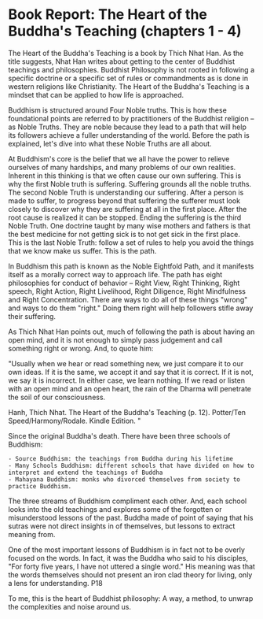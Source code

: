 # Book Report: The Heart of the Buddha's Teaching (chapters 1 - 4)

The Heart of the Buddha's Teaching is a book by Thich Nhat Han.  As the title suggests, Nhat Han writes about getting to the center of Buddhist teachings and philosophies. Buddhist Philosophy is not rooted in following a specific doctrine or a specific set of rules or commandments as is done in western religions like Christianity. The Heart of the Buddha's Teaching is a mindset that can be applied to how life is approached.

Buddhism is structured around Four Noble truths. This is how these foundational points are referred to by practitioners of the Buddhist religion – as Noble Truths. They are noble because they lead to a path that will help its followers achieve a fuller understanding of the world. Before the path is explained, let's dive into what these Noble Truths are all about. 

At Buddhism's core is the belief that we all have the power to relieve ourselves of many hardships, and many problems of our own realities. Inherent in this thinking is that we often cause our own suffering. This is why the first Noble truth is suffering. Suffering grounds all the noble truths. The second Noble Truth is understanding our suffering. After a person is made to suffer, to progress beyond that suffering the sufferer must look closely to discover why they are suffering at all in the first place. After the root cause is realized it can be stopped. Ending the suffering is the third Noble Truth. One doctrine taught by many wise mothers and fathers is that the best medicine for not getting sick is to not get sick in the first place. This is the last Noble Truth: follow a set of rules to help you avoid the things that we know make us suffer. This is the path.

In Buddhism this path is known as the Noble Eightfold Path, and it manifests itself as a morally correct way to approach life. The path has eight philosophies for conduct of behavior – Right View, Right Thinking, Right speech, Right Action, Right Livelihood, Right Diligence, Right Mindfulness and Right Concentration. There are ways to do all of these things "wrong" and ways to do them "right." Doing them right will help followers stifle away their suffering. 

As Thich Nhat Han points out, much of following the path is about having an open mind, and it is not enough to simply pass judgement and call something right or wrong. And, to quote him:

"Usually when we hear or read something new, we just compare it to our own ideas. If it is the same, we accept it and say that it is correct. If it is not, we say it is incorrect. In either case, we learn nothing. If we read or listen with an open mind and an open heart, the rain of the Dharma will penetrate the soil of our consciousness.

Hanh, Thich Nhat. The Heart of the Buddha's Teaching (p. 12). Potter/Ten Speed/Harmony/Rodale. Kindle Edition. "

Since the original Buddha's death. There have been three schools of Buddhism:

	- Source Buddhism: the teachings from Buddha during his lifetime
	- Many Schools Buddhism: different schools that have divided on how to interpret and extend the teachings of Buddha
	- Mahayana Buddhism: monks who divorced themselves from society to practice Buddhism.

The three streams of Buddhism compliment each other. And, each school looks into the old teachings and explores some of the forgotten or misunderstood lessons of the past. Buddha made of point of saying that his sutras were not direct insights in of themselves, but lessons to extract meaning from.

One of the most important lessons of Buddhism is in fact not to be overly focused on the words. In fact, it was the Buddha who said to his disciples, "For forty five years, I have not uttered a single word." His meaning was that the words themselves should not present an iron clad theory for living, only a lens for understanding.  P18 

To me, this is the heart of Buddhist philosophy: A way, a method, to unwrap the complexities and noise around us.


<!--stackedit_data:
eyJoaXN0b3J5IjpbMTMzNzEyODQ5OV19
-->